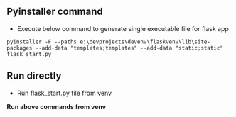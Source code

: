 ## Pyinstaller command
* Execute below command to generate single executable file for flask app

`pyinstaller -F --paths e:\devprojects\devenv\flaskvenv\lib\site-packages --add-data "templates;templates" --add-data "static;static" flask_start.py`


## Run directly
* Run flask_start.py file from venv


__Run above commands from venv__